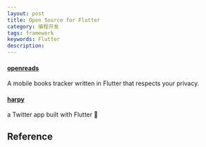 ```yaml
---
layout: post
title: Open Source for Flutter
category: 编程开发
tags: framework
keywords: Flutter
description: 
---
```


#### [openreads](https://github.com/mateusz-bak/openreads)

A mobile books tracker written in Flutter that respects your privacy.

#### [harpy](https://github.com/robertodoering/harpy)

a Twitter app built with Flutter 🦅

## Reference

